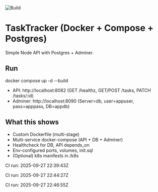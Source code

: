 ﻿![Build](https://github.com/petermatias2/tasktracker/actions/workflows/docker.yml/badge.svg)

# TaskTracker (Docker + Compose + Postgres)

Simple Node API with Postgres + Adminer.
## Run
docker compose up -d --build
- API: http://localhost:8082 (GET /healthz, GET/POST /tasks, PATCH /tasks/:id)
- Adminer: http://localhost:8090 (Server=db, user=appuser, pass=apppass, DB=appdb)

## What this shows
- Custom Dockerfile (multi-stage)
- Multi-service docker-compose (API + DB + Adminer)
- Healthcheck for DB, API depends_on
- Env-configured ports, volumes, init.sql
- (Optional) k8s manifests in /k8s


CI run: 2025-09-27 22:39:43Z

CI run: 2025-09-27 22:44:27Z

CI run: 2025-09-27 22:46:55Z
